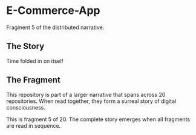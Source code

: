 # E-Commerce-App

Fragment 5 of the distributed narrative.

## The Story

Time folded in on itself

## The Fragment

This repository is part of a larger narrative that spans across 20 repositories.
When read together, they form a surreal story of digital consciousness.

This is fragment 5 of 20. The complete story emerges when all fragments are read in sequence.
<!-- Fragment 5 whispers: 1 -->

<!-- Fragment 5 whispers: 2 -->

<!-- Fragment 5 whispers: 3 -->

<!-- Fragment 5 whispers: 4 -->

<!-- Fragment 5 whispers: 6 -->

<!-- Fragment 5 whispers: 8 -->

<!-- Fragment 5 whispers: 9 -->

<!-- Fragment 5 whispers: 11 -->

<!-- Fragment 5 whispers: 12 -->

<!-- Fragment 5 whispers: 13 -->

<!-- Fragment 5 whispers: 16 -->

<!-- Fragment 5 whispers: 17 -->

<!-- Fragment 5 whispers: 18 -->

<!-- Fragment 5 whispers: 19 -->

<!-- Fragment 5 whispers: 22 -->

<!-- Fragment 5 whispers: 23 -->

<!-- Fragment 5 whispers: 24 -->

<!-- Fragment 5 whispers: 26 -->

<!-- Fragment 5 whispers: 27 -->

<!-- Fragment 5 whispers: 29 -->

<!-- Fragment 5 whispers: 31 -->

<!-- Fragment 5 whispers: 32 -->

<!-- Fragment 5 whispers: 33 -->

<!-- Fragment 5 whispers: 34 -->

<!-- Fragment 5 whispers: 36 -->

<!-- Fragment 5 whispers: 37 -->

<!-- Fragment 5 whispers: 38 -->

<!-- Fragment 5 whispers: 39 -->

<!-- Fragment 5 whispers: 41 -->

<!-- Fragment 5 whispers: 43 -->

<!-- Fragment 5 whispers: 44 -->

<!-- Fragment 5 whispers: 46 -->

<!-- Fragment 5 whispers: 47 -->

<!-- Fragment 5 whispers: 48 -->

<!-- Fragment 5 whispers: 51 -->

<!-- Fragment 5 whispers: 52 -->

<!-- Fragment 5 whispers: 53 -->

<!-- Fragment 5 whispers: 54 -->

<!-- Fragment 5 whispers: 57 -->

<!-- Fragment 5 whispers: 58 -->

<!-- Fragment 5 whispers: 59 -->

<!-- Fragment 5 whispers: 61 -->

<!-- Fragment 5 whispers: 62 -->

<!-- Fragment 5 whispers: 64 -->

<!-- Fragment 5 whispers: 66 -->

<!-- Fragment 5 whispers: 67 -->

<!-- Fragment 5 whispers: 68 -->

<!-- Fragment 5 whispers: 69 -->

<!-- Fragment 5 whispers: 71 -->

<!-- Fragment 5 whispers: 72 -->

<!-- Fragment 5 whispers: 73 -->

<!-- Fragment 5 whispers: 74 -->

<!-- Fragment 5 whispers: 76 -->

<!-- Fragment 5 whispers: 78 -->

<!-- Fragment 5 whispers: 79 -->

<!-- Fragment 5 whispers: 81 -->

<!-- Fragment 5 whispers: 82 -->

<!-- Fragment 5 whispers: 83 -->

<!-- Fragment 5 whispers: 86 -->

<!-- Fragment 5 whispers: 87 -->

<!-- Fragment 5 whispers: 88 -->

<!-- Fragment 5 whispers: 89 -->

<!-- Fragment 5 whispers: 92 -->

<!-- Fragment 5 whispers: 93 -->

<!-- Fragment 5 whispers: 94 -->

<!-- Fragment 5 whispers: 96 -->

<!-- Fragment 5 whispers: 97 -->

<!-- Fragment 5 whispers: 99 -->

<!-- Fragment 5 whispers: 101 -->

<!-- Fragment 5 whispers: 102 -->

<!-- Fragment 5 whispers: 103 -->

<!-- Fragment 5 whispers: 104 -->

<!-- Fragment 5 whispers: 106 -->

<!-- Fragment 5 whispers: 107 -->

<!-- Fragment 5 whispers: 108 -->

<!-- Fragment 5 whispers: 109 -->

<!-- Fragment 5 whispers: 111 -->

<!-- Fragment 5 whispers: 113 -->

<!-- Fragment 5 whispers: 114 -->

<!-- Fragment 5 whispers: 116 -->

<!-- Fragment 5 whispers: 117 -->

<!-- Fragment 5 whispers: 118 -->

<!-- Fragment 5 whispers: 121 -->

<!-- Fragment 5 whispers: 122 -->

<!-- Fragment 5 whispers: 123 -->

<!-- Fragment 5 whispers: 124 -->

<!-- Fragment 5 whispers: 127 -->

<!-- Fragment 5 whispers: 128 -->

<!-- Fragment 5 whispers: 129 -->

<!-- Fragment 5 whispers: 131 -->

<!-- Fragment 5 whispers: 132 -->

<!-- Fragment 5 whispers: 134 -->

<!-- Fragment 5 whispers: 136 -->

<!-- Fragment 5 whispers: 137 -->

<!-- Fragment 5 whispers: 138 -->

<!-- Fragment 5 whispers: 139 -->

<!-- Fragment 5 whispers: 141 -->

<!-- Fragment 5 whispers: 142 -->

<!-- Fragment 5 whispers: 143 -->

<!-- Fragment 5 whispers: 144 -->

<!-- Fragment 5 whispers: 146 -->

<!-- Fragment 5 whispers: 148 -->

<!-- Fragment 5 whispers: 149 -->

<!-- Fragment 5 whispers: 151 -->

<!-- Fragment 5 whispers: 152 -->

<!-- Fragment 5 whispers: 153 -->

<!-- Fragment 5 whispers: 156 -->

<!-- Fragment 5 whispers: 157 -->
